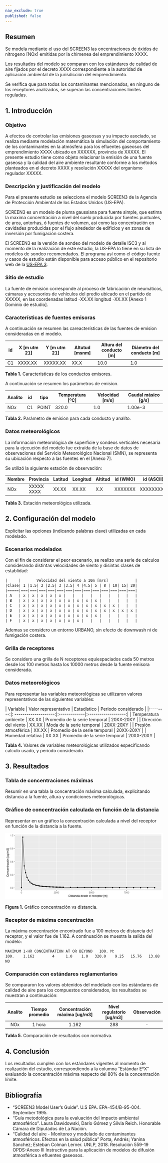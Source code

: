 ```yaml
---
nav_exclude: true
published: false
---
```


## Resumen
Se modela mediante el uso del SCREEN3 las oncentraciones de óxidos de nitrogeno [NOx] emitidas por la chimenea del emprendimiento XXXX.

Los resultados del modelo se comparan con los estándares de calidad de aire fijados por el decreto XXXX correspondiente a la autoridad de aplicación ambiental de la jurisdicción del emprendimiento.

Se verifica que para todos los contaminantes mencionados, en ninguno de los receptores analizados, se superan las concentraciones límites reguladas.


## 1. Introducción

### Objetivo
A efectos de controlar las emisiones gaseosas y su impacto asociado, se realiza mediante modelación matemática la simulación del comportamiento de los contaminantes en la atmósfera para los efluentes gaseosos del emprendimiento XXXX ubicado en XXXXXX, provincia de XXXXX.
 El presente estudio tiene como objeto relacionar la emisión de una fuente gaseosa y la calidad del aire ambiente resultante conforme a los métodos planteados en el decreto XXXX y resolución XXXXX del organismo regulador XXXXX.

### Descripción y justificación del modelo

Para el presente estudio se selecciona el modelo SCREEN3 de la Agencia de Protección Ambiental de los Estados Unidos (US-EPA). 

SCREEN3 es un modelo de pluma gaussiana para fuente simple, que estima la maxima concentración a nivel del suelo producida por fuentes puntuales, de area, antorhas, ó fuentes de volumen, asi como las concentración en cavidades producidas por  el flujo alrededor de edificios y en zonas de inversión por fumigación costera. 

El SCREEN3 es la versión de sondeo del modelo de detalle ISC3 y al momento de la realización de este estudio, la US-EPA lo tiene en su lista de modelos de sondeo recomendados. El programa así como el código fuente y casos de estudio están disponible para acceso público en el repositorio web de la [US-EPA 3](https://www.epa.gov/scram/air-quality-dispersion-modeling-screening-models).


### Sitio de estudio
La fuente de emisión corresponde al proceso de fabricación de neumáticos, cámaras y accesorios de vehículos del predio ubicado en el partido de XXXXX, en las coordenadas latitud -XX.XX longitud -XX.XX [Anexo 1 Dominio de estudio].


### Características de fuentes emisoras
   A continuación se resumen las careacterísticas de las fuentes de emision consideradas en el modelo.

| id  |  X  [m utm 21] | Y [m utm 21] | Altutud [msnm] | Altura del conducto [m] | Diámetro del conducto [m] |
|----|----|----|----|----|----|
| C1 | XXXX.XX | XXXXX.XX | XX.X | 10.0 |  1.0|

**Tabla 1.** Caracteristicas de los conductos emisores.


A continuación se resumen los parámetros de emision.

| Analito | id | tipo  | Temperatura [ºC] | Velocidad [m/s] | Caudal másico [g/s] |
| ------- |----|---------|-------|------|---------|
|  NOx    | C1 | POINT   | 320.0 |  1.0 | 1.00e-3 |

**Tabla 2.** Parámetro de emision para cada conducto y analíto.

### Datos meteorológicos
La información meteorológica de superficie y sondeos verticales necesaria para la ejecución del modelo fue extraída de la base de datos de observaciones del Servicio Meteorológico Nacional (SMN), se representa su ubicación respecto a las fuentes en el [Anexo 7].

Se utilizó la siguiente estación de observación:


| Nombre  | Provincia  | Latitud | Longitud | Altitud | id (WMO) | id (ASCII) |
| ------- |------------|---------|----------|---------|----------|------------|
|  NOx    | XXXXX XXXX | XX.XX   | XX.XX    |  X.X    | XXXXXXX  | XXXXXXXXX  |

**Tabla 3.** Estación meteorológica utilizada.

## 2. Configuración del modelo

Explicitar las opciones (indicando palabras clave) utilizadas en cada modelado.


### Escenarios modelados
Con el fin de considerar el peor escenario, se realizo una serie de calculos considerando distintas velocidades de viento y disintas clases de establidad:

```
|     |       Velocidad del viento a 10m [m/s]            |
|Clase| 1 |1.5| 2 |2.5| 3 |3.5| 4 |4.5| 5 | 8 | 10| 15| 20|
|=====|===|===|===|===|===|===|===|===|===|===|===|===|===|
| A   | x | x | x | x | x |   |   |   |   |   |   |   |   |
| B   | x | x | x | x | x | x | x | x | x |   |   |   |   |
| C   | x | x | x | x | x | x | x | x | x | x | x |   |   |
| D   | x | x | x | x | x | x | x | x | x | x | x | x | x |
| E   | x | x | x | x | x | x | x | x | x |   |   |   |   |
| F   | x | x | x | x | x | x | x |   |   |   |   |   |   |

```

Ademas se considero un entorno URBANO, sin efecto de downwash ni de fumigación costera.

### Grilla de receptores

Se considero una grilla de N receptores equiespaciados cada 50 metros desde los 100 metros hasta los 10000 metros desde la fuente emisora considerada. 


### Datos meteorológicos

Para representar las variables meteorológicas se utilizaron valores representativos de las siguientes variables:

| Variable |  Valor representativo | Estadístico  | Periodo considerado |
|:--------:|: --------------------:|:-------------|:-------------------:|
| Temperatura ambiente |  XX.XX  | Promedio de la serie temporal | 20XX-20XY |
| Dirección del viento |  XX.XX  | Moda de la serie temporal     | 20XX-20XY |
| Presión atmosférica  |  XX.XX  | Promedio de la serie temporal | 20XX-20XY |
| Humedad relativa     |  XX.XX  | Promedio de la serie temporal | 20XX-20XY |

**Tabla 4.** Valores de variables meteorológicas utilizados especificando calculo usado, y periodo considerado.

## 3. Resultados


### Tabla de concentraciones máximas

Resumir en una tabla la concentración máxima calculada, explicitando distancia a la fuente, altura y condiciones meteorológicas.


### Gráfico de concentración calculada en función de la distancia
Representar en un gráfico la concentración calculada a nivel del receptor en función de la distancia a la fuente.
	
![./imgs/plot_screen3.png](imgs/plot_screen3.png)

**Figura 1.** Gráfico concentración vs distancia.

### Receptor de máxima concentración

La máxima concentración encontrado fue a 100 metros de distancia del receptor, y el valor fue de 1.162. A continuación se muestra la salida del modelo:

```
MAXIMUM 1-HR CONCENTRATION AT OR BEYOND   100. M:
100.    1.162        4     1.0    1.0   320.0    9.25   15.76   13.88    NO
```


### Comparación con estándares reglamentarios
Se compararon los valores obtenidos del modelado con los estándares de calidad de aire para los compuestos considerados, los resultados se muestran a continuación:

| Analíto | Tiempo promedio | Concentración máxima [ug/m3] | Nivel regulatorio [ug/m3] | Observación |
|:-------:|:---------------:|:----------------------------:|:-------------------------:|:-----------:|
|  NOx    |   1 hora        |    1.162                     |  288                      |  -          |

**Tabla 5.** Comparación de resultados con normativa.


## 4. Conclusión

Los resultados cumplen con los estándares vigentes al momento de realización del estudio, correspondiendo a la columna “Estándar E°X” evaluando la concentración máxima respecto del 80% de la concentración límite. 


## Bibliografía

- “SCREEN3 Model User’s Guide”. U.S EPA. EPA-454/B-95-004. September 1995.
- “Guía metodológica para la evaluación del impacto ambiental atmosférico”. Laura Dawidowski, Darío Gómez y Silvia Reich. Honorable Cámara de Diputados de La Nación.
- “Calidad del aire - Monitoreo y modelado de contaminantes atmosféricos. Efectos en la salud pública” Porta, Andrés; Yanina Sanchez; Esteban Colman Lerner. UNLP, 2018.
Resolución 559-19 OPDS-Anexo III Instructivo para la aplicación de modelos de difusión atmosférica a efluentes gaseosos.


